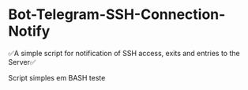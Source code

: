 # Bot-Telegram-SSH-Connection-Notify
✅A simple script for notification of SSH access, exits and entries to the Server✅

Script simples em BASH 
teste